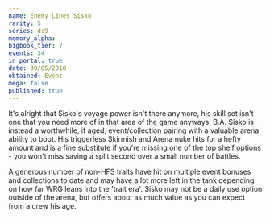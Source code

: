 ```yaml
---
name: Enemy Lines Sisko
rarity: 5
series: ds9
memory_alpha:
bigbook_tier: 7
events: 34
in_portal: true
date: 30/05/2018
obtained: Event
mega: false
published: true
---
```


It's alright that Sisko's voyage power isn't there anymore, his skill set isn't one that you need more of in that area of the game anyways. B.A. Sisko is instead a worthwhile, if aged, event/collection pairing with a valuable arena ability to boot. His triggerless Skirmish and Arena nuke hits for a hefty amount and is a fine substitute if you're missing one of the top shelf options - you won't miss saving a split second over a small number of battles.

A generous number of non-HFS traits have hit on multiple event bonuses and collections to date and may have a lot more left in the tank depending on how far WRG leans into the 'trait era'. Sisko may not be a daily use option outside of the arena, but offers about as much value as you can expect from a crew his age.

